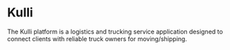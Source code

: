 # Kulli
 The Kulli platform is a logistics and trucking service application designed to connect clients with reliable truck owners for moving/shipping.
